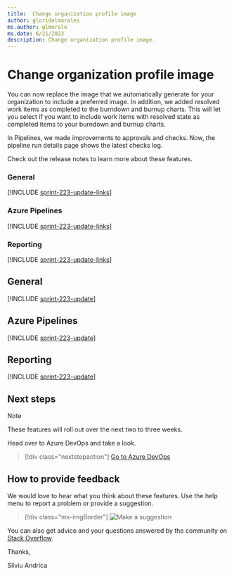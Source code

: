 ```yaml
---
title:  Change organization profile image
author: gloridelmorales
ms.author: glmorale
ms.date: 6/21/2023
description: Change organization profile image.
---
```

# Change organization profile image

You can now replace the image that we automatically generate for your organization to include a preferred image. In addition, we added resolved work items as completed to the burndown and burnup charts. This will let you select if you want to include work items with resolved state as completed items to your burndown and burnup charts. 

In Pipelines, we made improvements to approvals and checks. Now, the pipeline run details page shows the latest checks log.

Check out the release notes to learn more about these features.

### General

[!INCLUDE [sprint-223-update-links](includes/general/sprint-223-update-links.md)]

### Azure Pipelines

[!INCLUDE [sprint-223-update-links](includes/pipelines/sprint-223-update-links.md)]

### Reporting

[!INCLUDE [sprint-223-update-links](includes/reporting/sprint-223-update-links.md)]

## General

[!INCLUDE [sprint-223-update](includes/general/sprint-223-update.md)]

## Azure Pipelines

[!INCLUDE [sprint-223-update](includes/pipelines/sprint-223-update.md)]

## Reporting

[!INCLUDE [sprint-223-update](includes/reporting/sprint-223-update.md)]


## Next steps

> [!NOTE]
> These features will roll out over the next two to three weeks.

Head over to Azure DevOps and take a look.

> [!div class="nextstepaction"] 
> [Go to Azure DevOps](https://go.microsoft.com/fwlink/?LinkId=307137&campaign=o~msft~docs~product-vsts~release-notes)

## How to provide feedback

We would love to hear what you think about these features. Use the help menu to report a problem or provide a suggestion.

> [!div class="mx-imgBorder"] 
> ![Make a suggestion](../media/make-a-suggestion.png)

You can also get advice and your questions answered by the community on [Stack Overflow](https://stackoverflow.com/questions/tagged/azure-devops).

Thanks,

Silviu Andrica
